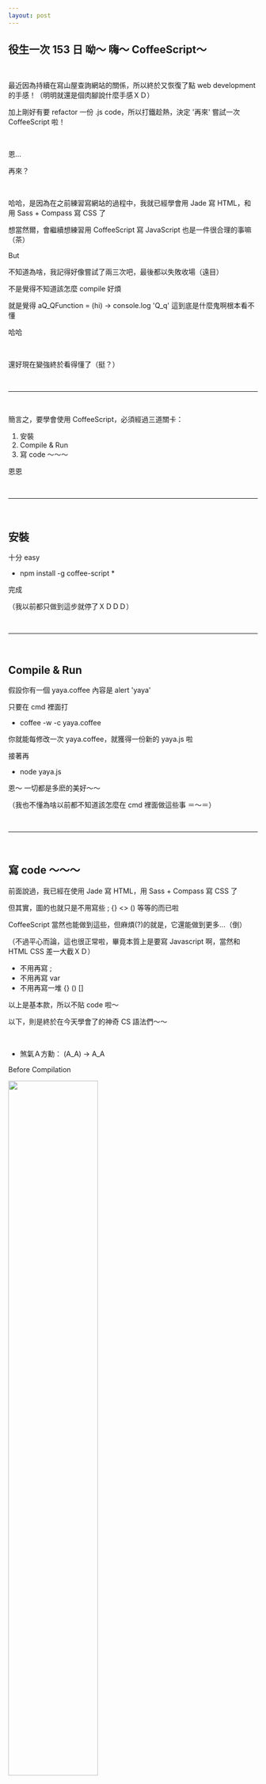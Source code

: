 ```yaml
---
layout: post
---
```


役生一次 153 日 呦～ 嗨～ CoffeeScript～
---

<br>

最近因為持續在寫山屋查詢網站的關係，所以終於又恢復了點 web development 的手感！（明明就還是個肉腳說什麼手感ＸＤ）

加上剛好有要 refactor 一份 .js code，所以打鐵趁熱，決定 '再來' 嘗試一次 CoffeeScript 啦！

<br>

恩...

再來？

<br>

哈哈，是因為在之前練習寫網站的過程中，我就已經學會用 Jade 寫 HTML，和用 Sass + Compass 寫 CSS 了

想當然爾，會繼續想練習用 CoffeeScript 寫 JavaScript 也是一件很合理的事嘛（茶）

But

不知道為啥，我記得好像嘗試了兩三次吧，最後都以失敗收場（遠目）

不是覺得不知道該怎麼 compile 好煩

就是覺得 aQ_QFunction = (hi) -> console.log 'Q_q' 這到底是什麼鬼啊根本看不懂

哈哈

<br>

還好現在變強終於看得懂了（挺？）

<br>

---

<br>

簡言之，要學會使用 CoffeeScript，必須經過三道關卡：

1. 安裝
2. Compile & Run
3. 寫 code ～～～

恩恩

<br>

---

<br>

## 安裝

十分 easy

* npm install -g coffee-script *

完成

（我以前都只做到這步就停了ＸＤＤＤ）

<br>

---

<br>

## Compile & Run

假設你有一個 yaya.coffee 內容是 alert 'yaya'

只要在 cmd 裡面打

* coffee -w -c yaya.coffee

你就能每修改一次 yaya.coffee，就獲得一份新的 yaya.js 啦

接著再

* node yaya.js

恩～ 一切都是多麽的美好～～

（我也不懂為啥以前都不知道該怎麼在 cmd 裡面做這些事 ＝～＝）

<br>

---

<br>

## 寫 code ～～～

前面說過，我已經在使用 Jade 寫 HTML，用 Sass + Compass 寫 CSS 了

但其實，圖的也就只是不用寫些 ; {} <> () 等等的而已啦

CoffeeScript 當然也能做到這些，但麻煩(?)的就是，它還能做到更多...（倒）

（不過平心而論，這也很正常啦，畢竟本質上是要寫 Javascript 啊，當然和 HTML CSS 差一大截ＸＤ）

* 不用再寫 ;
* 不用再寫 var
* 不用再寫一堆 {} () [] 

以上是基本款，所以不貼 code 啦～

以下，則是終於在今天學會了的神奇 CS 語法們～～

<br>

* 煞氣Ａ方勳： (A_A) -> A_A

Before Compilation

<img src="{{site.url}}/img/2015-04-21/before.png" width="60%">

After Compilation

<img src="{{site.url}}/img/2015-04-21/after.png" width="60%">

（後來寫到一半才發現... 竟然 call function 時的小括號有時候也可以不用寫... 所以上面的 code 還不是最精實的 ＝,.＝）

<br>

還有還有

* 變超簡單好用的 switch、for、if 

* 以及很誇張地從符號變成白話文的 comparator

{% highlight js %}
// Need some days to make up the 1st week if the 1st staus if not Sunday.
if (i == 0 && day != 0) {
    for (var dayIndex = 0; dayIndex < day; dayIndex++) {
        hutApplicableInOneWeek.push({});
    };
};
{% endhighlight %}

{% highlight coffee %}
# Need some days to make up the 1st week if the 1st staus if not Sunday.
if istatus is 0 and day isnt 0
    hutApplicableInOneWeek.push {} for [0...day]
{% endhighlight %}

<br>

---

<br>

呼～

總之～

今天總算是又完成了一個想了好久的目標ＸＤ

就是用 CS 讓 code 變得超乾淨的啦～～～ 

（恩... 但看看下面這 refactor 後的 code... 怎麼好像... 有點變的更難看懂了啊...（誤））

<img src="{{site.url}}/img/2015-04-21/final.png" width="80%">

<br>
